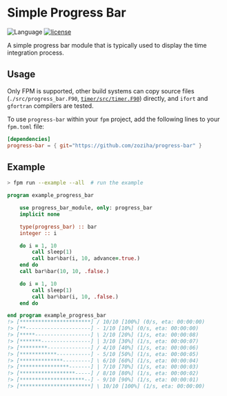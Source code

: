 # Simple Progress Bar

![Language](https://img.shields.io/badge/-Fortran-734f96?logo=fortran&logoColor=white)
[![license](https://img.shields.io/badge/License-MIT-pink)](LICENSE)

A simple progress bar module that is typically used to display the time integration process.

## Usage

Only FPM is supported, other build systems can copy source files (`./src/progress_bar.F90`, [`timer/src/timer.F90`][1]) directly,
and `ifort` and `gfortran` compilers are tested.

To use `progress-bar` within your `fpm` project, add the following lines to your `fpm.toml` file:

```toml
[dependencies]
progress-bar = { git="https://github.com/zoziha/progress-bar" }
```

[1]: https://github.com/zoziha/timer/blob/main/src/timer.F90

## Example

```sh
> fpm run --example --all  # run the example
```

```fortran
program example_progress_bar

    use progress_bar_module, only: progress_bar
    implicit none

    type(progress_bar) :: bar
    integer :: i

    do i = 1, 10
        call sleep(1)
        call bar%bar(i, 10, advance=.true.)
    end do
    call bar%bar(10, 10, .false.)

    do i = 1, 10
        call sleep(1)
        call bar%bar(i, 10, .false.)
    end do

end program example_progress_bar
!> [***********************] / 10/10 [100%] (0/s, eta: 00:00:00)
!> [**---------------------] - 1/10 [10%] (0/s, eta: 00:00:00)
!> [*****------------------] \ 2/10 [20%] (1/s, eta: 00:00:08)
!> [*******----------------] | 3/10 [30%] (1/s, eta: 00:00:07)
!> [*********--------------] / 4/10 [40%] (1/s, eta: 00:00:06)
!> [************-----------] - 5/10 [50%] (1/s, eta: 00:00:05)
!> [**************---------] \ 6/10 [60%] (1/s, eta: 00:00:04)
!> [****************-------] | 7/10 [70%] (1/s, eta: 00:00:03)
!> [******************-----] / 8/10 [80%] (1/s, eta: 00:00:02)
!> [*********************--] - 9/10 [90%] (1/s, eta: 00:00:01)
!> [***********************] \ 10/10 [100%] (1/s, eta: 00:00:00)
```

